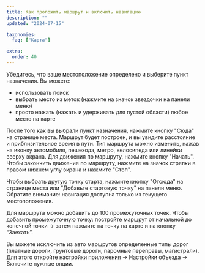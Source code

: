 ```yaml
---
title: Как проложить маршрут и включить навигацию
description: ""
updated: "2024-07-15"

taxonomies:
  faq: ["Карта"]

extra:
  order: 40
---
```


Убедитесь, что ваше местоположение определено и выберите пункт назначения. Вы можете:

* использовать поиск
* выбрать место из меток (нажмите на значок звездочки на панели меню)
* просто нажать (нажать и удерживать для пустой области) любое место на карте

После того как вы выбрали пункт назначения, нажмите кнопку "Сюда" на странице места. Маршрут будет построен, и вы увидите расстояние и приблизительное время в пути. Тип маршрута можно изменить, нажав на иконку автомобиля, пешехода, метро, велосипеда или линейки вверху экрана. Для движения по маршруту, нажмите кнопку "Начать". Чтобы закончить движение по маршруту, нажмите на значок стрелки в правом нижнем углу экрана и нажмите "Стоп".

Чтобы выбрать другую точку старта, нажмите кнопку "Отсюда" на странице места или "Добавьте стартовую точку" на панели меню. Обратите внимание: навигация доступна только из текущего местоположения.

Для маршрута можно добавить до 100 промежуточных точек. Чтобы добавить промежуточную точку: постройте маршрут от начальной до конечной точки → затем нажмите на точку на карте и на кнопку “Заехать”.

Вы можете исключить из авто маршрутов определенные типы дорог (платные дороги, грунтовые дороги, паромные переправы, магистрали). Для этого откройте настройки приложения → Настройки объезда → Включите нужные опции.
